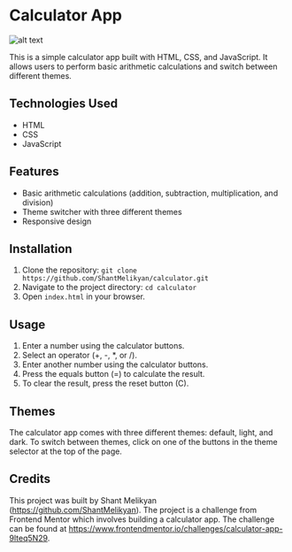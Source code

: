 # Calculator App
![alt text](https://github.com/ShantMElikyan/calculator/cakl.png?raw=true)

This is a simple calculator app built with HTML, CSS, and JavaScript. It allows users to perform basic arithmetic calculations and switch between different themes.

## Technologies Used

- HTML
- CSS
- JavaScript

## Features

- Basic arithmetic calculations (addition, subtraction, multiplication, and division)
- Theme switcher with three different themes
- Responsive design

## Installation

1. Clone the repository: `git clone https://github.com/ShantMelikyan/calculator.git`
2. Navigate to the project directory: `cd calculator`
3. Open `index.html` in your browser.

## Usage

1. Enter a number using the calculator buttons.
2. Select an operator (+, -, *, or /).
3. Enter another number using the calculator buttons.
4. Press the equals button (=) to calculate the result.
5. To clear the result, press the reset button (C).

## Themes

The calculator app comes with three different themes: default, light, and dark. To switch between themes, click on one of the buttons in the theme selector at the top of the page.

## Credits

This project was built by Shant Melikyan (https://github.com/ShantMelikyan).
The project is a challenge from Frontend Mentor which involves building a calculator app. 
The challenge can be found at https://www.frontendmentor.io/challenges/calculator-app-9lteq5N29.
